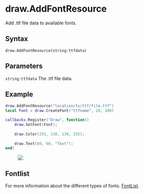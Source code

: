 # draw.AddFontResource
Add .ttf file data to available fonts.

## Syntax
```
draw.AddFontResource(string:ttfdata)
```

## Parameters
```string:ttfdata``` The .ttf file data.


## Example
```lua
draw.AddFontResource("location/to/ttf/file.ttf")
local Font = draw.CreateFont("ttfname", 20, 100)

callbacks.Register("Draw", function()
    draw.SetFont(Font);
	
	draw.Color(255, 138, 130, 255);
	
	draw.Text(60, 60, "Text");
end)
```

<figure>
  <img src="/kb/lua/docs/library/draw/createfont.png"/>
</figure>

## Fontlist
For more information about the different types of fonts.
[FontList](/kb/lua/docs/library/draw/fontlist/).
